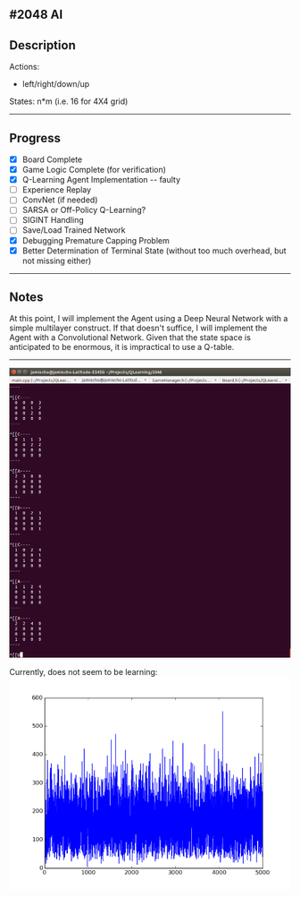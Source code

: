 #2048 AI
---
## Description
Actions:
- left/right/down/up

States:
n\*m (i.e. 16 for 4X4 grid)

---
## Progress

- [x] Board Complete
- [x] Game Logic Complete (for verification)
- [x] Q-Learning Agent Implementation -- faulty
- [ ] Experience Replay
- [ ] ConvNet (if needed)
- [ ] SARSA or Off-Policy Q-Learning?
- [ ] SIGINT Handling
- [ ] Save/Load Trained Network
- [x] Debugging Premature Capping Problem
- [x] Better Determination of Terminal State (without too much overhead, but not missing either)

---
## Notes

At this point, I will implement the Agent using a Deep Neural Network
with a simple multilayer construct.
If that doesn't suffice, I will implement the Agent with a Convolutional Network.
Given that the state space is anticipated to be enormous, it is impractical to use a Q-table.

---
![Running](images/game.png)

Currently, does not seem to be learning:
![Scores](images/scores.png)
